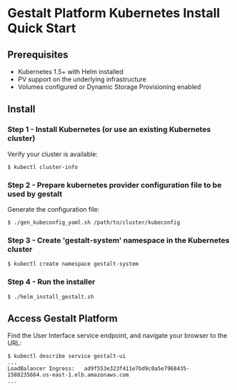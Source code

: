 # Gestalt Platform Kubernetes Install Quick Start

## Prerequisites

* Kubernetes 1.5+ with Helm installed
* PV support on the underlying infrastructure
* Volumes configured or Dynamic Storage Provisioning enabled

## Install

### Step 1 - Install Kubernetes (or use an existing Kubernetes cluster)

Verify your cluster is available:
```
$ kubectl cluster-info
```


### Step 2 - Prepare kubernetes provider configuration file to be used by gestalt

Generate the configuration file:
```
$ ./gen_kubeconfig_yaml.sh /path/to/cluster/kubeconfig
```

### Step 3 - Create 'gestalt-system' namespace in the Kubernetes cluster

```
$ kubectl create namespace gestalt-system
```

### Step 4 - Run the installer

```
$ ./helm_install_gestalt.sh
```

## Access Gestalt Platform

Find the User Interface service endpoint, and navigate your browser to the URL:
```
$ kubectl describe service gestalt-ui
...
LoadBalancer Ingress:	ad9f553e323f411e7bd9c0a5e7968435-1588235664.us-east-1.elb.amazonaws.com
...
```